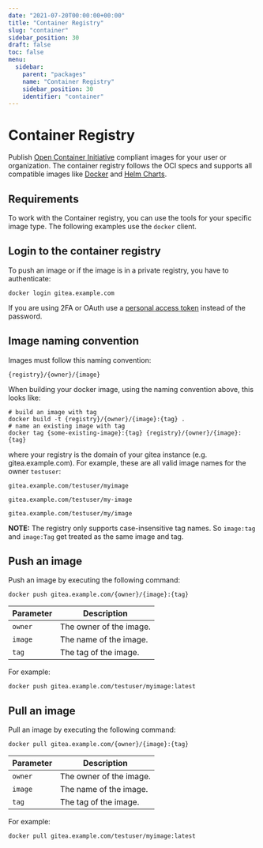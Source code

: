 ```yaml
---
date: "2021-07-20T00:00:00+00:00"
title: "Container Registry"
slug: "container"
sidebar_position: 30
draft: false
toc: false
menu:
  sidebar:
    parent: "packages"
    name: "Container Registry"
    sidebar_position: 30
    identifier: "container"
---
```


# Container Registry

Publish [Open Container Initiative](https://opencontainers.org/) compliant images for your user or organization.
The container registry follows the OCI specs and supports all compatible images like [Docker](https://www.docker.com/) and [Helm Charts](https://helm.sh/).

## Requirements

To work with the Container registry, you can use the tools for your specific image type.
The following examples use the `docker` client.

## Login to the container registry

To push an image or if the image is in a private registry, you have to authenticate:

```shell
docker login gitea.example.com
```

If you are using 2FA or OAuth use a [personal access token](development/api-usage.md#authentication) instead of the password.

## Image naming convention

Images must follow this naming convention:

`{registry}/{owner}/{image}`

When building your docker image, using the naming convention above, this looks like:

```shell
# build an image with tag
docker build -t {registry}/{owner}/{image}:{tag} .
# name an existing image with tag
docker tag {some-existing-image}:{tag} {registry}/{owner}/{image}:{tag}
```

where your registry is the domain of your gitea instance (e.g. gitea.example.com).
For example, these are all valid image names for the owner `testuser`:

`gitea.example.com/testuser/myimage`

`gitea.example.com/testuser/my-image`

`gitea.example.com/testuser/my/image`

**NOTE:** The registry only supports case-insensitive tag names. So `image:tag` and `image:Tag` get treated as the same image and tag.

## Push an image

Push an image by executing the following command:

```shell
docker push gitea.example.com/{owner}/{image}:{tag}
```

| Parameter | Description |
| ----------| ----------- |
| `owner`   | The owner of the image. |
| `image`   | The name of the image. |
| `tag`     | The tag of the image. |

For example:

```shell
docker push gitea.example.com/testuser/myimage:latest
```

## Pull an image

Pull an image by executing the following command:

```shell
docker pull gitea.example.com/{owner}/{image}:{tag}
```

| Parameter | Description |
| ----------| ----------- |
| `owner`   | The owner of the image. |
| `image`   | The name of the image. |
| `tag`     | The tag of the image. |

For example:

```shell
docker pull gitea.example.com/testuser/myimage:latest
```
